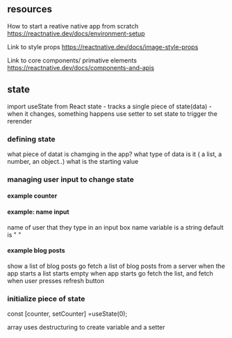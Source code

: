 ## resources

How to start a reative native app from scratch
https://reactnative.dev/docs/environment-setup

Link to style props
https://reactnative.dev/docs/image-style-props

Link to core components/ primative elements
https://reactnative.dev/docs/components-and-apis

## state

import useState from React
state - tracks a single piece of state(data) -when it changes, something happens
use setter to set state to trigger the rerender

### defining state
what piece of datat is chamging in the app?
what type of data is it ( a list, a number, an object..)
what is the starting value

### managing user input to change state

#### example counter

#### example: name input
name of user that they type in an input box
name variable is a string
default is " " 

#### example blog posts
show a list of blog posts
go fetch a list of blog posts from a server when the app starts
a list
starts empty
when app starts go fetch the list, and fetch when user presses refresh button

### initialize piece of state
const [counter, setCounter] =useState(0);

array uses destructuring to create variable and a setter
